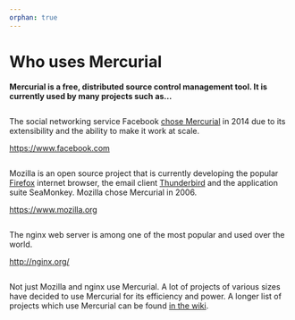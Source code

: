 ```yaml
---
orphan: true
---
```


# Who uses Mercurial

**Mercurial is a free, distributed source control management tool. It is currently used
by many projects such as...**

```{rubric} Facebook
```

The social networking service Facebook
[chose Mercurial](https://engineering.fb.com/2014/01/07/core-infra/scaling-mercurial-at-facebook/)
in 2014 due to its extensibility and the ability to make it work at scale.

<https://www.facebook.com>

```{rubric} Mozilla
```

Mozilla is an open source project that is currently developing the popular
[Firefox](https://www.mozilla.org/firefox) internet browser, the email client
[Thunderbird](https://www.thunderbird.net) and the application suite SeaMonkey. Mozilla
chose Mercurial in 2006.

<https://www.mozilla.org>

```{rubric} Nginx
```

The nginx web server is among one of the most popular and used over the world.

<http://nginx.org/>

```{rubric} and others...
```

Not just Mozilla and nginx use Mercurial. A lot of projects of various sizes have decided
to use Mercurial for its efficiency and power. A longer list of projects which use
Mercurial can be found
[in the wiki](https://wiki.mercurial-scm.org/ProjectsUsingMercurial).
